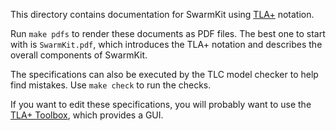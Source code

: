 This directory contains documentation for SwarmKit using [TLA+][] notation.

Run `make pdfs` to render these documents as PDF files.
The best one to start with is `SwarmKit.pdf`, which introduces the TLA+ notation
and describes the overall components of SwarmKit.

The specifications can also be executed by the TLC model checker to help find
mistakes. Use `make check` to run the checks.

If you want to edit these specifications, you will probably want to use the [TLA+ Toolbox][],
which provides a GUI.

[TLA+]: https://en.wikipedia.org/wiki/TLA%2B
[TLA+ Toolbox]: http://lamport.azurewebsites.net/tla/toolbox.html
